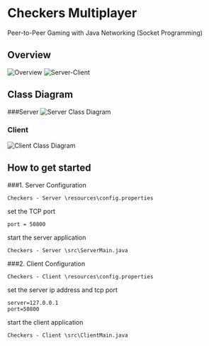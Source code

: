 # Checkers Multiplayer
Peer-to-Peer Gaming with Java Networking (Socket Programming)

## Overview
![Overview](https://github.com/tk-codes/checkers/blob/master/Documentation/overview.png)
![Server-Client](https://github.com/tk-codes/checkers/blob/master/Documentation/server_client.PNG)

## Class Diagram
###Server
![Server Class Diagram](https://github.com/tk-codes/checkers/blob/master/Checkers%20-%20Server/doc/ServerSide.png)

### Client
![Client Class Diagram](https://github.com/tk-codes/checkers/blob/master/Checkers%20-%20Client/doc/ClientSide.png)

## How to get started
###1. Server Configuration
```
Checkers - Server \resources\config.properties
```
set the TCP port
```
port = 50800
```

start the server application
```
Checkers - Server \src\ServerMain.java
```

###2. Client Configuration
```
Checkers - Client \resources\config.properties
```
set the server ip address and tcp port
```
server=127.0.0.1
port=50800
```

start the client application
```
Checkers - Client \src\ClientMain.java
```


